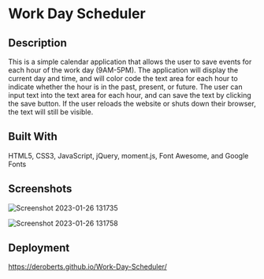 # Work Day Scheduler

## Description

This is a simple calendar application that allows the user to save events for each hour of the work day (9AM-5PM). The application will display the current day and time, and will color code the text area for each hour to indicate whether the hour is in the past, present, or future. The user can input text into the text area for each hour, and can save the text by clicking the save button. If the user reloads the website or shuts down their browser, the text will still be visible. 

## Built With

HTML5,
CSS3,
JavaScript,
jQuery,
moment.js,
Font Awesome,
and
Google Fonts

## Screenshots

![Screenshot 2023-01-26 131735](https://user-images.githubusercontent.com/112577325/214961675-114f6345-94d1-4309-b4df-957fda7d1f06.png)

![Screenshot 2023-01-26 131758](https://user-images.githubusercontent.com/112577325/214961721-2ba8e121-003c-4bfb-92ef-db645b151267.png)

## Deployment

https://deroberts.github.io/Work-Day-Scheduler/
